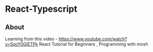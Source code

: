 # React-Typescript

## About

Learning from this video - https://www.youtube.com/watch?v=SqcY0GlETPk React Tutorial for Beginners , Programming with mosh
